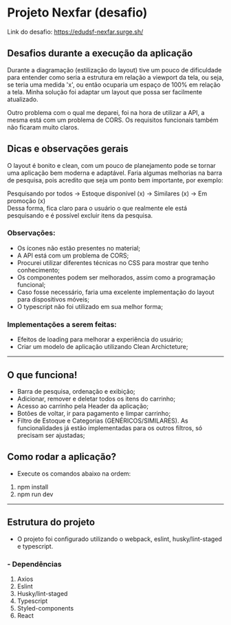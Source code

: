 # Projeto Nexfar (desafio)

Link do desafio:
https://edudsf-nexfar.surge.sh/

## Desafios durante a execução da aplicação

Durante a diagramação (estilização do layout) tive um pouco de dificuldade para entender como seria a estrutura em relação a viewport da tela, ou seja, se teria uma medida 'x', 
ou então ocuparia um espaço de 100% em relação a tela. Minha solução foi adaptar um layout que possa ser facilmente atualizado.

Outro problema com o qual me deparei, foi na hora de utilizar a API, a mesma está com um problema de CORS. Os requisitos funcionais também não ficaram muito claros.

## Dicas e observações gerais

O layout é bonito e clean, com um pouco de planejamento pode se tornar uma aplicação bem moderna e adaptável. Faria algumas melhorias na barra de pesquisa, pois acredito que
seja um ponto bem importante, por exemplo:

Pesquisando por todos -> Estoque disponível (x) -> Similares (x) -> Em promoção (x) <br>
Dessa forma, fica claro para o usuário o que realmente ele está pesquisando e é possível excluir itens da pesquisa.

### Observações:

- Os ícones não estão presentes no material;
- A API está com um problema de CORS;
- Procurei utilizar diferentes técnicas no CSS para mostrar que tenho conhecimento;
- Os componentes podem ser melhorados, assim como a programação funcional;
- Caso fosse necessário, faria uma excelente implementação do layout para dispositivos móveis;
- O typescript não foi utilizado em sua melhor forma;

### Implementações a serem feitas:

- Efeitos de loading para melhorar a experiência do usuário;
- Criar um modelo de aplicação utilizando Clean Archicteture;

********

## O que funciona!

- Barra de pesquisa, ordenação e exibição;
- Adicionar, remover e deletar todos os itens do carrinho;
- Acesso ao carrinho pela Header da aplicação;
- Botões de voltar, ir para pagamento e limpar carrinho;
- Filtro de Estoque e Categorias (GENÉRICOS/SIMILARES). As funcionalidades já estão implementadas para os outros filtros, só precisam ser ajustadas;

## Como rodar a aplicação?
- Execute os comandos abaixo na ordem:
 
 1. npm install
 2. npm run dev

********

## Estrutura do projeto

- O projeto foi configurado utilizando o webpack, eslint, husky/lint-staged e typescript.

### - Dependências

1. Axios
2. Eslint
3. Husky/lint-staged
4. Typescript
5. Styled-components
6. React 
